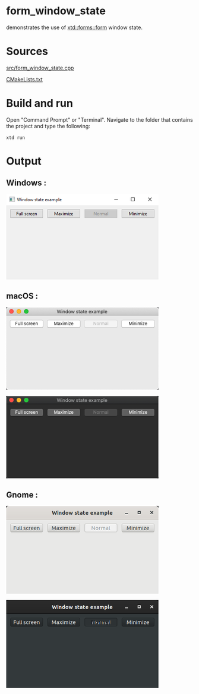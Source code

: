 # form_window_state

demonstrates the use of [xtd::forms::form](../../../src/xtd_forms/include/xtd/forms/form.hpp) window state.

# Sources

[src/form_window_state.cpp](src/form_window_state.cpp)

[CMakeLists.txt](CMakeLists.txt)

# Build and run

Open "Command Prompt" or "Terminal". Navigate to the folder that contains the project and type the following:

```shell
xtd run
```

# Output

## Windows :

![Screenshot](../../../docs/pictures/examples/form_window_state_w.png)

## macOS :

![Screenshot](../../../docs/pictures/examples/form_window_state_m.png)

![Screenshot](../../../docs/pictures/examples/form_window_state_md.png)

## Gnome :

![Screenshot](../../../docs/pictures/examples/form_window_state_g.png)

![Screenshot](../../../docs/pictures/examples/form_window_state_gd.png)
